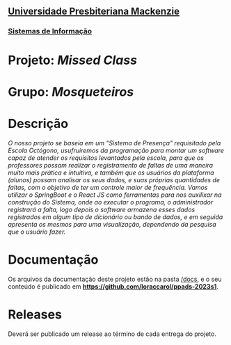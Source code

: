 <h2><a href= "https://www.mackenzie.br">Universidade Presbiteriana Mackenzie</a></h2>
<h3><a href= "https://www.mackenzie.br/graduacao/sao-paulo-higienopolis/sistemas-de-informacao">Sistemas de Informação</a></h3>

# Projeto: *Missed Class*

# Grupo: *Mosqueteiros*

# Descrição

*O nosso projeto se baseia em um "Sistema de Presença" requisitado pela Escola Octógono, usufruiremos da programação para montar um software capaz de atender os requisitos levantados pela escola, para que os professores possam realizar o registramento de faltas de uma maneira muito mais prática e intuitiva, e também que os usuários da plataforma (alunos) possam analisar os seus dados, e suas próprias quantidades de faltas, com o objetivo de ter um controle maior de frequência. Vamos utilizar o SpringBoot e o React JS como ferramentas para nos auxilixar na construção do Sistema, onde ao executar o programa, o administrador registrará a falta, logo depois o software armazena esses dados registrados em algum tipo de dicionário ou bando de dados, e em seguida apresenta os mesmos para uma visualização, dependendo da pesquisa que o usuário fazer.*

# Documentação

Os arquivos da documentação deste projeto estão na pasta [/docs](/docs), e o seu conteúdo é publicado em **https://github.com/loraccarol/ppads-2023s1**.

# Releases

Deverá ser publicado um release ao término de cada entrega do projeto.

